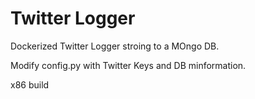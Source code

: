 # Twitter Logger

Dockerized Twitter Logger stroing to a MOngo DB.

Modify config.py with Twitter Keys and DB minformation.

x86 build

